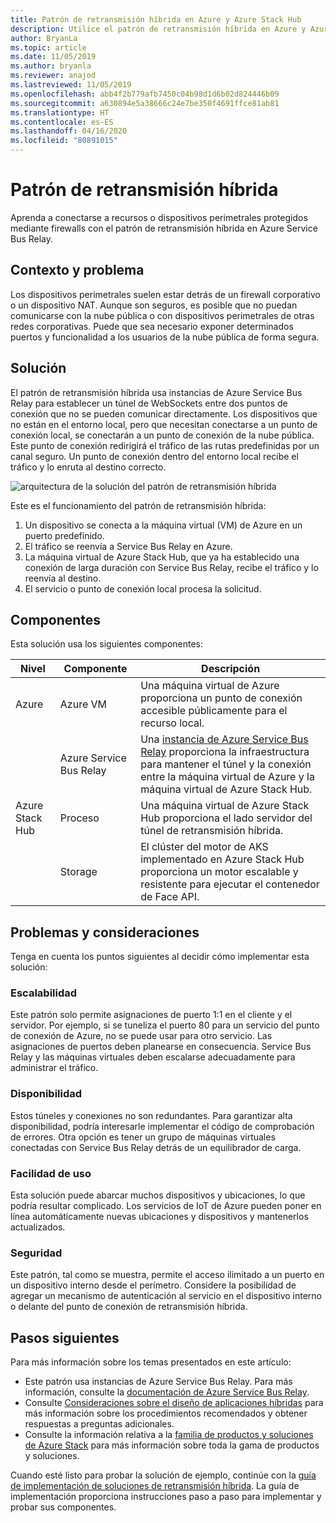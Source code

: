 ```yaml
---
title: Patrón de retransmisión híbrida en Azure y Azure Stack Hub
description: Utilice el patrón de retransmisión híbrida en Azure y Azure Stack Hub para conectarse a recursos perimetrales protegidos por firewalls.
author: BryanLa
ms.topic: article
ms.date: 11/05/2019
ms.author: bryanla
ms.reviewer: anajod
ms.lastreviewed: 11/05/2019
ms.openlocfilehash: abb4f2b779afb7450c04b98d1d6b02d824446b09
ms.sourcegitcommit: a630894e5a38666c24e7be350f4691ffce81ab81
ms.translationtype: HT
ms.contentlocale: es-ES
ms.lasthandoff: 04/16/2020
ms.locfileid: "80891015"
---
```

# <a name="hybrid-relay-pattern"></a>Patrón de retransmisión híbrida

Aprenda a conectarse a recursos o dispositivos perimetrales protegidos mediante firewalls con el patrón de retransmisión híbrida en Azure Service Bus Relay.

## <a name="context-and-problem"></a>Contexto y problema

Los dispositivos perimetrales suelen estar detrás de un firewall corporativo o un dispositivo NAT. Aunque son seguros, es posible que no puedan comunicarse con la nube pública o con dispositivos perimetrales de otras redes corporativas. Puede que sea necesario exponer determinados puertos y funcionalidad a los usuarios de la nube pública de forma segura.

## <a name="solution"></a>Solución

El patrón de retransmisión híbrida usa instancias de Azure Service Bus Relay para establecer un túnel de WebSockets entre dos puntos de conexión que no se pueden comunicar directamente. Los dispositivos que no están en el entorno local, pero que necesitan conectarse a un punto de conexión local, se conectarán a un punto de conexión de la nube pública. Este punto de conexión redirigirá el tráfico de las rutas predefinidas por un canal seguro. Un punto de conexión dentro del entorno local recibe el tráfico y lo enruta al destino correcto.

![arquitectura de la solución del patrón de retransmisión híbrida](media/pattern-hybrid-relay/solution-architecture.png)

Este es el funcionamiento del patrón de retransmisión híbrida:

1. Un dispositivo se conecta a la máquina virtual (VM) de Azure en un puerto predefinido.
2. El tráfico se reenvía a Service Bus Relay en Azure.
3. La máquina virtual de Azure Stack Hub, que ya ha establecido una conexión de larga duración con Service Bus Relay, recibe el tráfico y lo reenvía al destino.
4. El servicio o punto de conexión local procesa la solicitud.

## <a name="components"></a>Componentes

Esta solución usa los siguientes componentes:

| Nivel | Componente | Descripción |
|----------|-----------|-------------|
| Azure | Azure VM | Una máquina virtual de Azure proporciona un punto de conexión accesible públicamente para el recurso local. |
| | Azure Service Bus Relay | Una [instancia de Azure Service Bus Relay](/azure/service-bus-relay/) proporciona la infraestructura para mantener el túnel y la conexión entre la máquina virtual de Azure y la máquina virtual de Azure Stack Hub.|
| Azure Stack Hub | Proceso | Una máquina virtual de Azure Stack Hub proporciona el lado servidor del túnel de retransmisión híbrida. |
| | Storage | El clúster del motor de AKS implementado en Azure Stack Hub proporciona un motor escalable y resistente para ejecutar el contenedor de Face API.|

## <a name="issues-and-considerations"></a>Problemas y consideraciones

Tenga en cuenta los puntos siguientes al decidir cómo implementar esta solución:

### <a name="scalability"></a>Escalabilidad

Este patrón solo permite asignaciones de puerto 1:1 en el cliente y el servidor. Por ejemplo, si se tuneliza el puerto 80 para un servicio del punto de conexión de Azure, no se puede usar para otro servicio. Las asignaciones de puertos deben planearse en consecuencia. Service Bus Relay y las máquinas virtuales deben escalarse adecuadamente para administrar el tráfico.

### <a name="availability"></a>Disponibilidad

Estos túneles y conexiones no son redundantes. Para garantizar alta disponibilidad, podría interesarle implementar el código de comprobación de errores. Otra opción es tener un grupo de máquinas virtuales conectadas con Service Bus Relay detrás de un equilibrador de carga.

### <a name="manageability"></a>Facilidad de uso

Esta solución puede abarcar muchos dispositivos y ubicaciones, lo que podría resultar complicado. Los servicios de IoT de Azure pueden poner en línea automáticamente nuevas ubicaciones y dispositivos y mantenerlos actualizados.

### <a name="security"></a>Seguridad

Este patrón, tal como se muestra, permite el acceso ilimitado a un puerto en un dispositivo interno desde el perímetro. Considere la posibilidad de agregar un mecanismo de autenticación al servicio en el dispositivo interno o delante del punto de conexión de retransmisión híbrida.

## <a name="next-steps"></a>Pasos siguientes

Para más información sobre los temas presentados en este artículo:

- Este patrón usa instancias de Azure Service Bus Relay. Para más información, consulte la [documentación de Azure Service Bus Relay](/azure/service-bus-relay/).
- Consulte [Consideraciones sobre el diseño de aplicaciones híbridas](overview-app-design-considerations.md) para más información sobre los procedimientos recomendados y obtener respuestas a preguntas adicionales.
- Consulte la información relativa a la [familia de productos y soluciones de Azure Stack](/azure-stack) para más información sobre toda la gama de productos y soluciones.

Cuando esté listo para probar la solución de ejemplo, continúe con la [guía de implementación de soluciones de retransmisión híbrida](https://aka.ms/hybridrelaydeployment). La guía de implementación proporciona instrucciones paso a paso para implementar y probar sus componentes.
